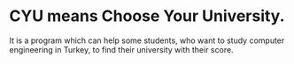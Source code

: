 # CYU means Choose Your University. 
It is a program which can help some students, who want to study computer engineering in Turkey, to find their university with their score.
